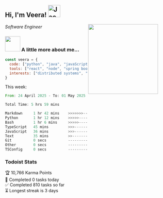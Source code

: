 <h2> Hi, I'm Veera! <img src="https://raw.githubusercontent.com/Tarikul-Islam-Anik/Animated-Fluent-Emojis/master/Emojis/Activities/Jack-O-Lantern.png" alt="Jack-O-Lantern" width="40" height="40" /></h2>
<img align='right' src="https://user-images.githubusercontent.com/74038190/213911110-aedbef38-a29f-4b6b-a65c-11608b4f75a5.gif" width="230">
<p><em>Software Engineer</em></p>


### <img src="https://user-images.githubusercontent.com/74038190/216656963-09118229-8a9e-4af0-910c-c37f35f2e210.gif" width="50"> A little more about me...  

```javascript
const veera = {
  code: ["python", "java", "javaScript", "typeScript", "c++"],
  tools: ["react", "node", "spring boot", "docker", "next.JS", "aws"],
  interests: ["distributed systems", "enterprise software", "parallel computing", "cloud computing", "machine learning", "AI"]
}
```
This week:
<!--START_SECTION:waka-->

```rust
From: 24 April 2025 - To: 01 May 2025

Total Time: 5 hrs 59 mins

Markdown     1 hr 42 mins    >>>>>>>------------------   28.42 %
Python       1 hr 12 mins    >>>>>--------------------   20.23 %
Bash         1 hr 6 mins     >>>>>--------------------   18.43 %
TypeScript   45 mins         >>>----------------------   12.71 %
JavaScript   36 mins         >>>----------------------   10.20 %
Text         35 mins         >>-----------------------   09.82 %
Git          0 secs          -------------------------   00.13 %
Other        0 secs          -------------------------   00.02 %
TSConfig     0 secs          -------------------------   00.00 %
```

<!--END_SECTION:waka-->


### Todoist Stats

<!-- TODO-IST:START -->
🏆  10,766 Karma Points           
🌸  Completed 0 tasks today           
✅  Completed 810 tasks so far           
⏳  Longest streak is 3 days
<!-- TODO-IST:END -->
<!--
Profile views:
[![](https://visitcount.itsvg.in/api?id=veeravivekt&label=Profile%20Views&color=1&icon=2&pretty=false)](https://visitcount.itsvg.in)
-->

